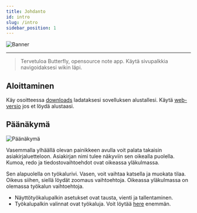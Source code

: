 ```yaml
---
title: Johdanto
id: intro
slug: /intro
sidebar_position: 1
---
```


![Banner](/img/banner.png)

***

> Tervetuloa Butterfly, opensource note app.
> Käytä sivupalkkia navigoidaksesi wikin läpi.

## Aloittaminen

Käy osoitteessa [downloads](/downloads) ladataksesi sovelluksen alustallesi.
Käytä [web-versio](https://butterfly.linwood.dev) jos et löydä alustaasi.

## Päänäkymä

![Päänäkymä](main.png)

Vasemmalla ylhäällä olevan painikkeen avulla voit palata takaisin asiakirjaluetteloon. Asiakirjan nimi tulee näkyviin sen oikealla puolella. Kumoa, redo ja tiedostovaihtoehdot ovat oikeassa yläkulmassa.

Sen alapuolella on työkalurivi. Vasen, voit vaihtaa katsella ja muokata tilaa. Oikeus siihen, siellä löydät zoomaus vaihtoehtoja. Oikeassa yläkulmassa on olemassa työkalun vaihtoehtoja.

- Näyttötyökalupalkin asetukset ovat tausta, vienti ja tallentaminen.
- Työkalupalkin valinnat ovat työkaluja. Voit löytää [here](tausta) enemmän.
